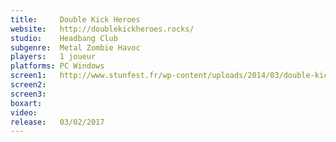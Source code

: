 ```yaml
---
title:     Double Kick Heroes
website:   http://doublekickheroes.rocks/
studio:    Headbang Club
subgenre:  Metal Zombie Havoc
players:   1 joueur
platforms: PC Windows
screen1:   http://www.stunfest.fr/wp-content/uploads/2014/03/double-kicks-heroes.jpg
screen2:   
screen3:
boxart:    
video:
release:   03/02/2017
---
```

